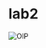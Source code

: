 # lab2

![OIP](https://user-images.githubusercontent.com/57736517/201197461-af27c60e-6a0e-4eb6-8472-9ede41fc4412.jpg)
